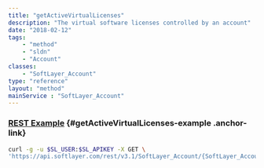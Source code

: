 ```yaml
---
title: "getActiveVirtualLicenses"
description: "The virtual software licenses controlled by an account"
date: "2018-02-12"
tags:
    - "method"
    - "sldn"
    - "Account"
classes:
    - "SoftLayer_Account"
type: "reference"
layout: "method"
mainService : "SoftLayer_Account"
---
```


### [REST Example](#getActiveVirtualLicenses-example) <a href="/article/rest/"><i class="fas fa-question"></i></a> {#getActiveVirtualLicenses-example .anchor-link} 
```bash
curl -g -u $SL_USER:$SL_APIKEY -X GET \
'https://api.softlayer.com/rest/v3.1/SoftLayer_Account/{SoftLayer_AccountID}/getActiveVirtualLicenses'
```
